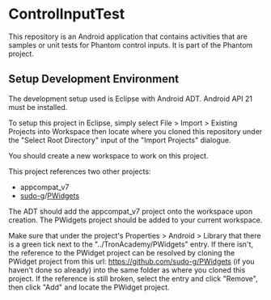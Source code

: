 # ControlInputTest
This repository is an Android application that contains activities that are samples or unit tests for Phantom control inputs. It is part of the Phantom project.

## Setup Development Environment
The development setup used is Eclipse with Android ADT. Android API 21 must be installed.

To setup this project in Eclipse, simply select File > Import > Existing Projects into Workspace then locate where you cloned this repository under the "Select Root Directory" input of the "Import Projects" dialogue.

You should create a new workspace to work on this project.

This project references two other projects:
* appcompat_v7
* <a href="https://github.com/sudo-g">sudo-g</a>/<a href="https://github.com/sudo-g/PWidgets">PWidgets</a>

The ADT should add the appcompat_v7 project onto the workspace upon creation. The PWidgets project should be added to your current workspace.

Make sure that under the project's Properties > Android > Library that there is a green tick next to the "../TronAcademy/PWidgets" entry. If there isn't, the reference to the PWidget project can be resolved by cloning the PWidget project from this url: <a href="https://github.com/sudo-g/PWidgets">https://github.com/sudo-g/PWidgets</a> (if you haven't done so already) into the same folder as where you cloned this project. If the reference is still broken, select the entry and click "Remove", then click "Add" and locate the PWidget project.
